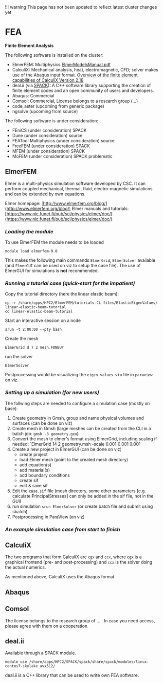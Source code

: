 !!! warning
    This page has not been updated to reflect latest cluster changes yet

# FEA

**Finite Element Analysis**

The following software is installed on the cluster:

- ElmerFEM: Multiphysics [ElmerModelsManual.pdf](http://www.nic.funet.fi/pub/sci/physics/elmer/doc/ElmerModelsManual.pdf)
- CalculiX: Mechanical analysis, heat, electromagnetic, CFD; solver makes use of the Abaqus input format. [Overview of the finite element capabilities of CalculiX Version 2.18](http://www.dhondt.de/ov_calcu.htm)
- deal.ii (via [SPACK](/spack.html)): A C++ software library supporting the creation of finite element codes and an open community of users and developers.
- Abaqus: Commercial
- Comsol: Commercial, License belongs to a research group (...)
- code_aster (upcoming from generic package)
- ngsolve (upcoming from source)

The following software is under consideration:

- FEniCS (under consideration) SPACK
- Dune (under consideration) source
- FEATool Multiphysics (under consideration) source
- FreeFEM (under consideration) SPACK
- MFEM (under consideration) SPACK
- MoFEM (under consideration) SPACK problematic


## ElmerFEM

Elmer is a multi-physics simulation software developed by CSC. It can perform coupled mechanical, thermal, fluid, electro-magnetic simulations and can be extended by own equations.

Elmer homepage: [http://www.elmerfem.org/blog/](http://www.elmerfem.org/blog/)
Elmer manuals and tutorials: [https://www.nic.funet.fi/pub/sci/physics/elmer/doc/](https://www.nic.funet.fi/pub/sci/physics/elmer/doc/)



### _Loading the module_

To use ElmerFEM the module needs to be loaded

    module load elmerfem-9.0

This makes the following main commands `ElmerGrid`, `ElmerSolver` available (and `ElmerGUI` can be used on viz to setup the case file). The use of ElmerGUI for simulations is **not** recommended.


### _Running a tutorial case (quick-start for the impatient)_

Copy the tutorial directory (here the linear elastic beam):

    cp -r /share/apps/HPC2/ElmerFEM/tutorials-CL-files/ElasticEigenValues/ linear-elastic-beam-tutorial
    cd linear-elastic-beam-tutorial

Start an interactive session on a node

    srun -t 2:00:00 --pty bash

Create the mesh

    ElmerGrid d 7 2 mesh.FDNEUT

run the solver

    ElmerSolver

Postprocessing would be visualizing the `eigen_values.vtu` file in `paraview` on viz.




### _Setting up a simulation (for new users)_

The follwing steps are needed to configure a simulation case (mostly on base):

1. Create geometry in Gmsh, group and name physical volumes and surfaces (can be done on viz)
2. Create mesh in Gmsh (large meshes can be created from the CLI in a batch job: `gmsh -3 geometry.geo`)
3. Convert the mesh to elmer's format using ElmerGrid, including scaling if needed: `ElmerGrid 14 2 geometry.msh -scale 0.001 0.001 0.001
4. Create a new project in ElmerGUI (can be done on viz)
    - create project
    - load Elmer mesh (point to the created mesh directory)
    - add equation(s)
    - add material(s)
    - add boundary conditions
    - create sif
    - edit & save sif
5. Edit the `case.sif` file (mesh directory, some other parameters [e.g. calculate PrincipalStresses] can only be added in the sif file, not in the GUI)
6. run simulation `srun ElmerSolver` (or create batch file and submit using sbatch)
7. Postprocessing in ParaView (on viz)


### _An example simulation case from start to finish_



## CalculiX

The two programs that form CalculiX are `cgx` and `ccx`, where `cgx` is a graphical frontend (pre- and post-processing) and `ccx` is the solver doing the actual numerics.

As mentioned above, CalculiX uses the Abaqus format.



## Abaqus




## Comsol

The license belongs to the research group of ... . In case you need access, please agree with them on a cooperation.


## deal.ii

Available through a SPACK module.

    module use /share/apps/HPC2/SPACK/spack/share/spack/modules/linux-centos7-skylake_avx512/

deal.ii is a C++ library that can be used to write own FEA software.
